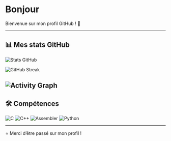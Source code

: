 # Bonjour

Bienvenue sur mon profil GitHub ! 🚀  

---

## 📊 Mes stats GitHub

<!-- Stats principales -->
![Stats GitHub](https://github-readme-stats.vercel.app/api?username=Zarbiy&show_icons=true&theme=tokyonight)

<!-- Graph des commits -->
![GitHub Streak](https://streak-stats.demolab.com?user=Zarbiy&theme=tokyonight&hide_border=true)

<!-- Graph d'activité -->
![Activity Graph](https://github-readme-activity-graph.vercel.app/graph?username=Zarbiy&theme=tokyo-night)
---

## 🛠️ Compétences
![C](https://img.shields.io/badge/C-00599C?style=for-the-badge&logo=c&logoColor=white)
![C++](https://img.shields.io/badge/C++-00599C?style=for-the-badge&logo=c%2B%2B&logoColor=white)
![Assembler](https://img.shields.io/badge/Assembler-6E4C1E?style=for-the-badge&logo=asm&logoColor=white)
![Python](https://img.shields.io/badge/Python-3776AB?style=for-the-badge&logo=python&logoColor=white)

---

⭐️ Merci d’être passé sur mon profil !

